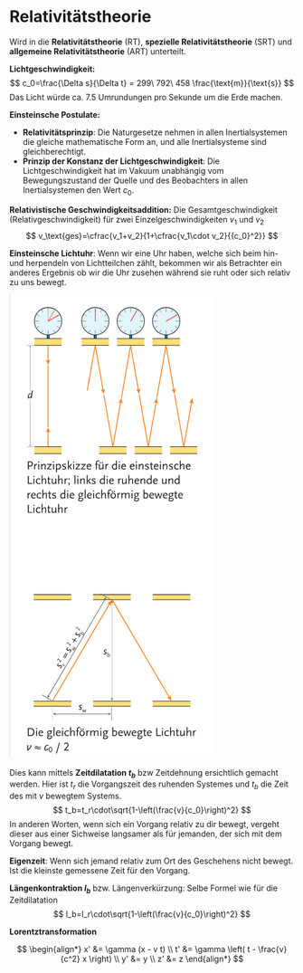 # Relativitätstheorie

Wird in die **Relativitätstheorie** (RT), **spezielle Relativitätstheorie** (SRT) und **allgemeine Relativitätstheorie** (ART) unterteilt.

**Lichtgeschwindigkeit:**
$$
c_0=\frac{\Delta s}{\Delta t} = 299\ 792\ 458 \frac{\text{m}}{\text{s}}
$$
Das Licht würde ca. 7.5 Umrundungen pro Sekunde um die Erde machen. 

**Einsteinsche Postulate:**
- **Relativitätsprinzip**: Die Naturgesetze nehmen in allen Inertialsystemen die gleiche mathematische Form an, und alle Inertialsysteme sind gleichberechtigt.
- **Prinzip der Konstanz der Lichtgeschwindigkeit**: Die Lichtgeschwindigkeit hat im Vakuum unabhängig vom Bewegungszustand der Quelle und des Beobachters in allen Inertialsystemen den Wert $c_0$.

**Relativistische Geschwindigkeitsaddition:** Die Gesamtgeschwindigkeit (Relativgeschwindigkeit) für zwei Einzelgeschwindigkeiten $v_1$ und $v_2$
$$
v_\text{ges}=\cfrac{v_1+v_2}{1+\cfrac{v_1\cdot v_2}{{c_0}^2}}
$$

**Einsteinsche Lichtuhr**: Wenn wir eine Uhr haben, welche sich beim hin- und herpendeln von Lichtteilchen zählt, bekommen wir als Betrachter ein anderes Ergebnis ob wir die Uhr zusehen während sie ruht oder sich relativ zu uns bewegt. 

![Einsteinsche Lichtuhr B2 S315](image-46.png)

Dies kann mittels **Zeitdilatation $t_b$** bzw Zeitdehnung ersichtlich gemacht werden. Hier ist $t_r$ die Vorgangszeit des ruhenden Systemes und $t_b$ die Zeit des mit $v$ bewegtem Systems. 
$$
t_b=t_r\cdot\sqrt{1-\left(\frac{v}{c_0}\right)^2}
$$
In anderen Worten, wenn sich ein Vorgang relativ zu dir bewegt, vergeht dieser aus einer Sichweise langsamer als für jemanden, der sich mit dem Vorgang bewegt.

**Eigenzeit**: Wenn sich jemand relativ zum Ort des Geschehens nicht bewegt. Ist die kleinste gemessene Zeit für den Vorgang.

**Längenkontraktion $l_b$** bzw. Längenverkürzung: Selbe Formel wie für die Zeitdilatation
$$
l_b=l_r\cdot\sqrt{1-\left(\frac{v}{c_0}\right)^2}
$$

**Lorentztransformation**

$$
\begin{align*}
x' &= \gamma (x - v t) \\
t' &= \gamma \left( t - \frac{v}{c^2} x \right) \\
y' &= y \\
z' &= z
\end{align*}
$$
